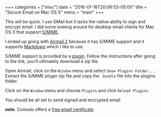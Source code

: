 +++
categories = ["misc"]
date = "2016-01-18T20:06:53-05:00"
title = "Secure Email on Mac OS X"
menu = "main"
+++

This will be quick. I use GMail but it lacks the native ability to sign and
encrypt email. I did some looking around for desktop email clients for Mac OS X
that support [S/MIME](https://en.wikipedia.org/wiki/S/MIME).

I ended up going with [Airmail 2](http://airmailapp.com/) because it has S/MIME
support and it supports [Markdown](https://daringfireball.net/projects/markdown/) which I like to use.

S/MIME support is provided by a [plugin](http://airmailapp.com/smime). Follow
the instructions after going to the link, you'll ultimately download a zip file.

Open Airmail, click on the `Window` menu and select `Show Plugins Folder...`.
Extract the S/MIME plugin zip file and copy the `.bundle` file into the plugins
folder.

Click on the `Window` menu and choose `Plugins` and click `Reload Plugins`.

You should be all set to send signed and encrypted email.

__note__: Comodo offers a [free email certificate](https://www.comodo.com/home/email-security/free-email-certificate.php).
